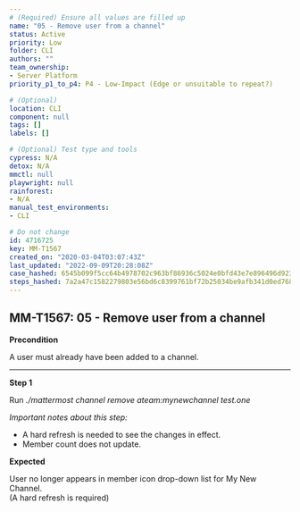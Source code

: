 ```yaml
---
# (Required) Ensure all values are filled up
name: "05 - Remove user from a channel"
status: Active
priority: Low
folder: CLI
authors: ""
team_ownership: 
- Server Platform
priority_p1_to_p4: P4 - Low-Impact (Edge or unsuitable to repeat?)

# (Optional)
location: CLI
component: null
tags: []
labels: []

# (Optional) Test type and tools
cypress: N/A
detox: N/A
mmctl: null
playwright: null
rainforest: 
- N/A
manual_test_environments: 
- CLI

# Do not change
id: 4716725
key: MM-T1567
created_on: "2020-03-04T03:07:43Z"
last_updated: "2022-09-09T20:28:08Z"
case_hashed: 6545b099f5cc64b4978702c963bf86936c5024e0bfd43e7e896496d923fea05d6d5186bf83549e25788eb9fcef504054
steps_hashed: 7a2a47c1582279803e56bd6c8399761bf72b25034be9afb341d0ed768cedf66ccdf370b65cc4604c8172dfc1df508b02
---
```


<!-- (Auto-generated) Based on frontmatter's "key" and "name" -->

## MM-T1567: 05 - Remove user from a channel

**Precondition**

A user must already have been added to a channel.

---

**Step 1**

Run _./mattermost channel remove ateam:mynewchannel test.one_

_Important notes about this step:_

- A hard refresh is needed to see the changes in effect.
- Member count does not update.

**Expected**

User no longer appears in member icon drop-down list for My New Channel.\
(A hard refresh is required)

